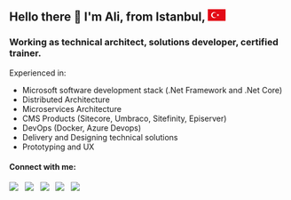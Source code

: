 ## Hello there 👋 I'm Ali, from Istanbul, ![image](flag32.png)

### Working as technical architect, solutions developer, certified trainer. 
Experienced in:
* Microsoft software development stack (.Net Framework and .Net Core)
* Distributed Architecture
* Microservices Architecture
* CMS Products (Sitecore, Umbraco, Sitefinity, Episerver)
* DevOps (Docker, Azure Devops)
* Delivery and Designing technical solutions
* Prototyping and UX

#### Connect with me:
<a href="[github]"><img src="https://cdn.jsdelivr.net/npm/simple-icons@v3/icons/github.svg" width="32px" /></a> &nbsp; <a href="[instagram]"><img src="https://cdn.jsdelivr.net/npm/simple-icons@v3/icons/instagram.svg" width="32px" /></a> &nbsp; <a href="[linkedin]"><img src="https://cdn.jsdelivr.net/npm/simple-icons@v3/icons/linkedin.svg" width="32px" /></a> &nbsp; <a href="[medium]"><img src="https://cdn.jsdelivr.net/npm/simple-icons@v3/icons/medium.svg" width="32px" /></a> &nbsp; <a href="[gmail]"><img src="https://cdn.jsdelivr.net/npm/simple-icons@v3/icons/gmail.svg" width="32px" /></a>

